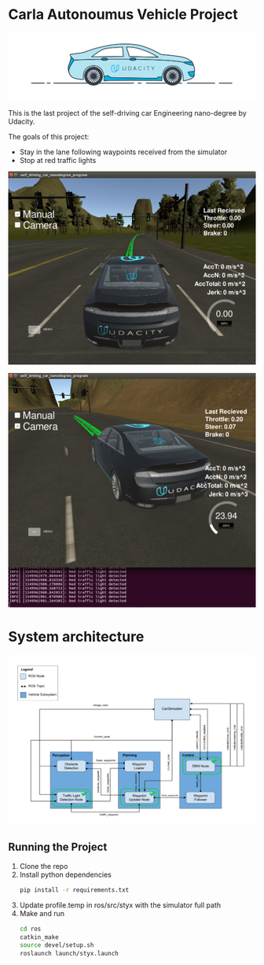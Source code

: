 # Carla Autonoumus Vehicle Project

![CARLA](imgs/udacity_car.png)

This is the last project of the self-driving car Engineering nano-degree by Udacity.

The goals of this project:
  - Stay in the lane following waypoints received from the simulator
  - Stop at red traffic lights

![Following waypoints](imgs/waypoints_following.png)

![Red traffic lights](imgs/red_traffic_lights.png)

# System architecture

![Red traffic lights](imgs/architecture.png)


## Running the Project

1. Clone the repo
2. Install python dependencies
    ```bash
    pip install -r requirements.txt
    ```
3. Update profile.temp in ros/src/styx with the simulator full path
4. Make and run
    ```bash
    cd ros
    catkin_make
    source devel/setup.sh
    roslaunch launch/styx.launch
    ```

